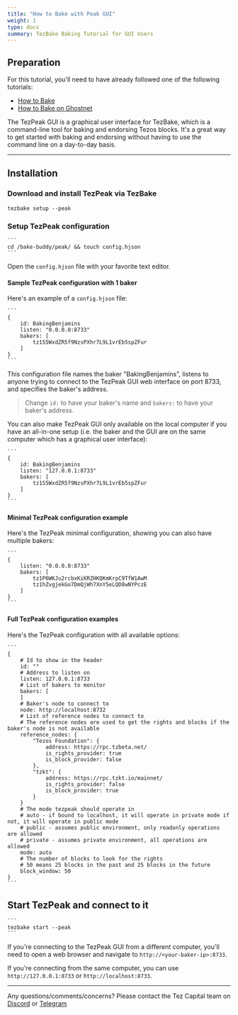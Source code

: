 ```yaml
---
title: "How to Bake with Peak GUI"
weight: 1
type: docs
summary: TezBake Baking Tutorial for GUI Users
---
```


## Preparation

For this tutorial, you'll need to have already followed one of the following tutorials:
* [How to Bake](/tezbake/tutorials/how-to-bake)
* [How to Bake on Ghostnet](/tezbake/tutorials/how-to-bake-ghostnet)

The TezPeak GUI is a graphical user interface for TezBake, which is a command-line tool for baking and endorsing Tezos blocks. It's a great way to get started with baking and endorsing without having to use the command line on a day-to-day basis.

---

## Installation

### Download and install TezPeak via TezBake

   ```
   tezbake setup --peak
   ```

### Setup TezPeak configuration

    ```
    cd /bake-buddy/peak/ && touch config.hjson
    ```

Open the `config.hjson` file with your favorite text editor. 

#### Sample TezPeak configuration with 1 baker

Here's an example of a `config.hjson` file:

    ```
    {
	    id: BakingBenjamins
	    listen: "0.0.0.0:8733"
	    bakers: [
	    	tz1S5WxdZR5f9NzsPXhr7L9L1vrEb5spZFur
	    ]
    }
    ```
This configuration file names the baker "BakingBenjamins", listens to anyone trying to connect to the TezPeak GUI web interface on port 8733, and specifies the baker's address.

> Change `id:` to have your baker's name and `bakers:` to have your baker's address. 

You can also make TezPeak GUI only available on the local computer if you have an all-in-one setup (i.e. the baker and the GUI are on the same computer which has a graphical user interface):

    ```
    {
	    id: BakingBenjamins
	    listen: "127.0.0.1:8733"
	    bakers: [
	    	tz1S5WxdZR5f9NzsPXhr7L9L1vrEb5spZFur
	    ]
    }
    ```

#### Minimal TezPeak configuration example

Here's the TezPeak minimal configuration, showing you can also have multiple bakers:

    ```
    {
        listen: "0.0.0.0:8733"
        bakers: [
            tz1P6WKJu2rcbxKiKRZHKQKmKrpC9TfW1AwM
            tz1hZvgjekGo7DmQjWh7XnY5eLQD8wNYPczE
        ]
    }
    ```

#### Full TezPeak configuration examples

Here's the TezPeak configuration with all available options:

    ```
    {
        # Id to show in the header
        id: ""
        # Address to listen on
        listen: 127.0.0.1:8733
        # List of bakers to monitor
        bakers: [
        ]
        # Baker's node to connect to
        node: http://localhost:8732
        # List of reference nodes to connect to
        # The reference nodes are used to get the rights and blocks if the baker's node is not available
        reference_nodes: {
            "Tezos Foundation": {
                address: https://rpc.tzbeta.net/
                is_rights_provider: true
                is_block_provider: false
            },
            "tzkt": {
                address: https://rpc.tzkt.io/mainnet/
                is_rights_provider: false
                is_block_provider: true
            }
        }
        # The mode tezpeak should operate in
        # auto - if bound to localhost, it will operate in private mode if not, it will operate in public mode
        # public - assumes public environment, only readonly operations are allowed
        # private - assumes private environment, all operations are allowed
        mode: auto
        # The number of blocks to look for the rights
        # 50 means 25 blocks in the past and 25 blocks in the future
        block_window: 50
    }
    ```

## Start TezPeak and connect to it

    ```
    tezbake start --peak
    ```

If you're connecting to the TezPeak GUI from a different computer, you'll need to open a web browser and navigate to `http://<your-baker-ip>:8733`. 

If you're connecting from the same computer, you can use `http://127.0.0.1:8733` or `http://localhost:8733`.

---

Any questions/comments/concerns? Please contact the Tez Capital team on
[Discord](https://discord.gg/cVGMA4MaNM) or [Telegram](https://t.me/tezcapital) 